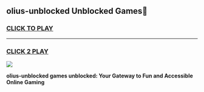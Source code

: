 
## olius-unblocked Unblocked Games👋
<h3>
<a href="https://news.freeplayer.one?title=olius-unblocked&ref=16F">CLICK TO PLAY</a></h3>
<hr>

<h3>
<a href="https://news.freeplayer.one?title=olius-unblocked&ref=16F">CLICK 2 PLAY</a>
  
</h3>

<a href="https://news.freeplayer.one?title=olius-unblocked&ref=16F/"><img src="https://clearcache.store/games.png"></a>


**olius-unblocked games unblocked: Your Gateway to Fun and Accessible Online Gaming**
